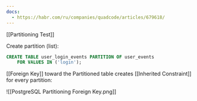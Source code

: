 ```yaml
---
docs:
  - https://habr.com/ru/companies/quadcode/articles/679618/
---
```

[[Partitioning Test]]

Create partition (list):

```sql
CREATE TABLE user_login_events PARTITION OF user_events
    FOR VALUES IN ('login');
```

[[Foreign Key]] toward the Partitioned table creates [[Inherited Constraint]] for every partition:

![[PostgreSQL Partitioning Foreign Key.png]]

